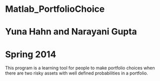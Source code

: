 # Matlab_PortfolioChoice
# Yuna Hahn and Narayani Gupta
# Spring 2014
This program is a learning tool for people to make portfolio choices when there are two risky assets with well defined probabilities in a portfolio. 
